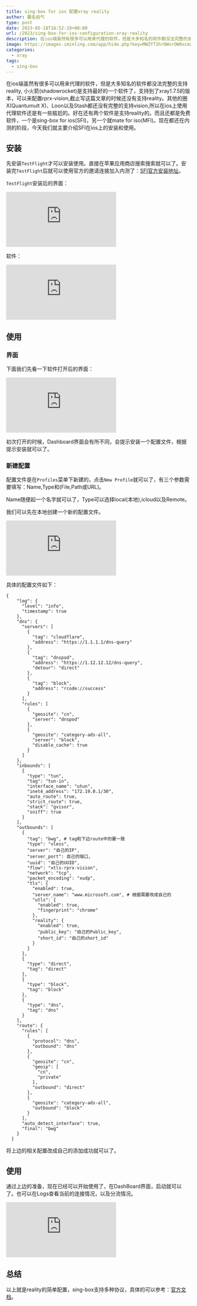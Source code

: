 ```yaml
---
title: sing-box for ios 配置xray reality
author: 要名俗气
type: post
date: 2023-05-18T16:52:19+00:00
url: /2023/sing-box-for-ios-configuration-xray-reality
description: 在ios端虽然有很多可以用来代理的软件，但是大多知名的软件都没法完整的支持reality, 小火箭(shadowrocket)是支持最好的一个软件了，支持到了xray1.7.5的版本，可以来配置rprx-vision,截止写这篇文章的时候还没有支持reality。
image: https://images.iminling.com/app/hide.php?key=MWZYT1hrOWxrOW0xcmZhcEF6WUNnUGo2ZWJEb0E0dFlvZnJtYU9ydnZZRERsRkZGcElubXpMaVUwZ0ZWVDVqdldVL1J4KzQ9
categories:
  - xray
tags:
  - sing-box
---
```

在ios端虽然有很多可以用来代理的软件，但是大多知名的软件都没法完整的支持reality, 小火箭(shadowrocket)是支持最好的一个软件了，支持到了xray1.7.5的版本，可以来配置rprx-vision,截止写这篇文章的时候还没有支持reality。其他的圈X(Quantumult X)、Loon以及Stash都还没有完整的支持vision,所以在ios上使用代理软件还是有一些尴尬的。好在还有两个软件是支持reality的。而且还都是免费软件，一个是sing-box for ios(SFI)，另一个就mate for iso(MFI)。现在都还在内测的阶段，今天我们就主要介绍SFI在ios上的安装和使用。

## 安装

先安装`TestFlight`才可以安装使用。直接在苹果应用商店搜索搜索就可以了。安装完`TestFlight`后就可以使用官方的邀请连接加入内测了：[SFI官方安装地址](https://sing-box.sagernet.org/installation/clients/sfi/)。

`TestFlight`安装后的界面：

![](https://images.iminling.com/app/hide.php?key=UkZtVXMvTUxMSzZCNURpVHdqUlozWDJFbjFuUUhFa0w5dllmMHBVTnNwVlFJeHpiUDdBVDRnWDQzb2RyQXVwWUdvMUYrQTQ9)

软件：

![](https://images.iminling.com/app/hide.php?key=NFRJU0prRWxiVXQ0eTgxNmFrS3dlZ2lDWXFWZkFEb3pPci9jWXo1ZnNaQ2ZWbjUwNUJva0lrZjFXZzJiNmo4U01IZUNJanc9)

## 使用

### 界面

下面我们先看一下软件打开后的界面：

![](https://images.iminling.com/app/hide.php?key=Q0ExYW9jN0hlN1FhZU1WQnFobCt3aHQ4YTFVS2RsRUxEUnBQR3o2S1dQQTlTSHJqYVdaa3hpQjQ3U1hHNkNvSEI4c25OV289)

初次打开的时候，Dashboard界面会有所不同，会提示安装一个配置文件，根据提示安装就可以了。

### 新建配置

配置文件是在`Profiles`菜单下新建的，点击`New Profile`就可以了，有三个参数需要填写：Name,Type和(File,Path或URL)。

Name随便起一个名字就可以了，Type可以选择local(本地),icloud以及Remote。

我们可以先在本地创建一个新的配置文件。

![](https://images.iminling.com/app/hide.php?key=bUl6UGdiL01WRmxOZ1FEcFh6SWlDTW9pdTMvb3ZQd0I3MGNvMGhYVEtLRGFXWDYvU0themswMEVtNzNWU3ptRWxQN3RIajQ9)

具体的配置文件如下：

```
{
    "log": {
      "level": "info",
      "timestamp": true
    },
    "dns": {
      "servers": [
        {
          "tag": "cloudflare",
          "address": "https://1.1.1.1/dns-query"
        },
        {
          "tag": "dnspod",
          "address": "https://1.12.12.12/dns-query",
          "detour": "direct"
        },
        {
          "tag": "block",
          "address": "rcode://success"
        }
      ],
      "rules": [
        {
          "geosite": "cn",
          "server": "dnspod"
        },
        {
          "geosite": "category-ads-all",
          "server": "block",
          "disable_cache": true
        }
      ]
    },
    "inbounds": [
      {
        "type": "tun",
        "tag": "tun-in",
        "interface_name": "utun",
        "inet4_address": "172.19.0.1/30",
        "auto_route": true,
        "strict_route": true,
        "stack": "gvisor",
        "sniff": true
      }
    ],
    "outbounds": [
      {
        "tag": "bwg", # tag和下边route中的要一致
        "type": "vless",
        "server": "自己的IP",
        "server_port": 自己的端口,
        "uuid": "自己的UUID",
        "flow": "xtls-rprx-vision",
        "network": "tcp",
        "packet_encoding": "xudp",
        "tls": {
          "enabled": true,
          "server_name": "www.microsoft.com", # 根据需要改成自己的
          "utls": {
            "enabled": true,
            "fingerprint": "chrome"
          },
          "reality": {
            "enabled": true,
            "public_key": "自己的Public_key",
            "short_id": "自己的short_id"
          }
        }
      },
      {
        "type": "direct",
        "tag": "direct"
      },
      {
        "type": "block",
        "tag": "block"
      },
      {
        "type": "dns",
        "tag": "dns"
      }
    ],
    "route": {
      "rules": [
        {
          "protocol": "dns",
          "outbound": "dns"
        },
        {
          "geosite": "cn",
          "geoip": [
            "cn",
            "private"
          ],
          "outbound": "direct"
        },
        {
          "geosite": "category-ads-all",
          "outbound": "block"
        }
      ],
      "auto_detect_interface": true,
      "final": "bwg"
    }
  }
```

将上边的相关配置改成自己的添加成功就可以了。

## 使用

通过上边的准备，现在已经可以开始使用了，在DashBoard界面，启动就可以了。也可以在Logs查看当前的连接情况，以及分流情况。

![](https://images.iminling.com/app/hide.php?key=V0lZV1htWGtXZGtldnE4eW03b0pSVi9LNExEUVh5WlozM2tLUzlOMEFOekhab0JEb1gwb1UxZC9iYkJjd1R5K1lMbzlPb1E9)

## 总结

以上就是reality的简单配置，sing-box支持多种协议，具体的可以参考：[官方文档](https://sing-box.sagernet.org/)。
